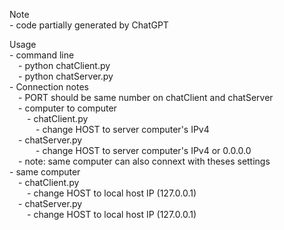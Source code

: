 <p>Note
    <br>- code partially generated by ChatGPT

<p>Usage
    <br>- command line 
        <br>&emsp;- python chatClient.py
        <br>&emsp;- python chatServer.py
    <br>- Connection notes
        <br>&emsp;- PORT should be same number on chatClient and chatServer
        <br>&emsp;- computer to computer
            <br>&emsp;&emsp;- chatClient.py
                <br>&emsp;&emsp;&emsp;- change HOST to server computer's IPv4
            <br>&emsp;- chatServer.py
                <br>&emsp;&emsp;&emsp;- change HOST to server computer's IPv4 or 0.0.0.0
            <br>&emsp;- note: same computer can also connext with theses settings
        <br>- same computer
            <br>&emsp;- chatClient.py
                <br>&emsp;&emsp;- change HOST to local host IP (127.0.0.1)
            <br>&emsp;- chatServer.py
                <br>&emsp;&emsp;- change HOST to local host IP (127.0.0.1)
        
